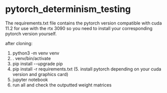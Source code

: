 # pytorch_determinism_testing

The requirements.txt file contains the pytorch version compatible with cuda 11.2 for use with the rtx 3090 so you need to install your corresponding pytorch version yourself.

after cloning:

1. python3 -m venv venv
2. . venv/bin/activate
3. pip install --upgrade pip
4. pip install -r requirements.txt
(5. install pytorch depending on your cuda version and graphics card)
6. jupyter notebook
7. run all and check the outputted weight matrices
